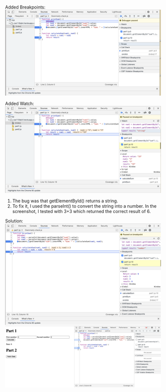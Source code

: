 
Added Breakpoints:  
![img](Part3/breakpoints.png) 

Added Watch:  
![img](Part3/watch.png)

1. The bug was that getElementById() returns a string.  
2. To fix it, I used the parseInt() to convert the string into a number. In the screenshot, I tested with 3+3 which returned the correct result of 6.     

Solution:  
![img](Part3/Solution.png) 
![img](Part3/Solution2.png)  
